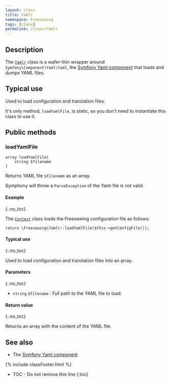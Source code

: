 ```yaml
---
layout: class
title: Yamlr
namespace: Freesewing
tags: [class]
permalink: /class/Yamlr
---
```

## Description 

The [`Yamlr`](Yamlr) class is a wafer-thin wrapper around 
`Symfony\Component\Yaml\Yaml`, the 
[Symfony Yaml component](http://symfony.com/doc/current/components/yaml.html)
that loads and dumps YAML files.

## Typical use

Used to load configuration and translation files.

It's only method, `loadYamlFile`, is static, so you don't need to instantiate this 
class to use it.

## Public methods

### loadYamlFile

```php?start_inline=1
array loadYamlFile( 
    string $filename 
)
```
Returns YAML file `$filename` as an array.

Symphony will throw a `ParseException` of the Yaml file is not valid.

#### Example
{:.no_toc}

The [`Context`](Context) class loads the Freesewing configuration file
as follows:

```php?start_inline=1
return \Freesewing\Yamlr::loadYamlFile($this->getConfigFile());
```

#### Typical use
{:.no_toc}

Used to load configuration and translation files into an array.

#### Parameters
{:.no_toc}

- `string` `$filename` : Full path to the YAML file to load.

#### Return value
{:.no_toc}

Returns an array with the content of the YAML file.

## See also

- The [Symfony Yaml component](http://symfony.com/doc/current/components/yaml.html)

{% include classFooter.html %}
* TOC - Do not remove this line
{:toc}
